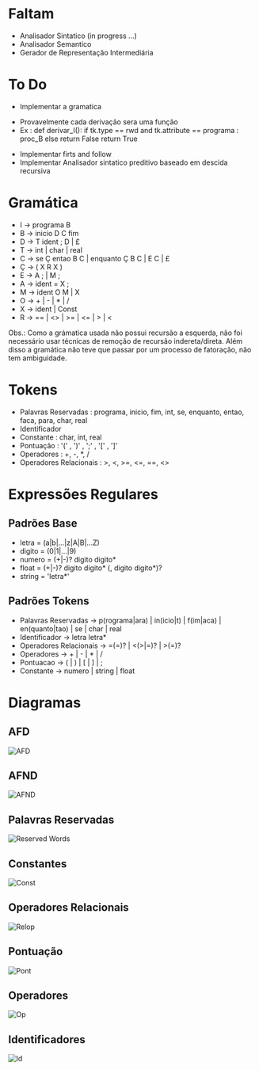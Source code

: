 # Faltam

* Analisador Sintatico (in progress ...)
* Analisador Semantico
* Gerador de Representação Intermediária

# To Do

* Implementar a gramatica
 - Provavelmente cada derivação sera uma função
 - Ex :
          def derivar_I():
            if tk.type == rwd and tk.attribute == programa :
              proc_B
            else
              return False
            return True
* Implementar firts and follow
* Implementar Analisador sintatico preditivo baseado em descida recursiva

# Gramática
* I &rightarrow; programa B
* B &rightarrow; inicio D C fim
* D &rightarrow; T ident ; D | £
* T &rightarrow; int |  char | real
* C &rightarrow; se Ç entao B C | enquanto Ç B C | E C | £
* Ç &rightarrow; ( X R X )
* E &rightarrow; A ; | M ;
* A &rightarrow; ident = X ;
* M &rightarrow; ident O M | X
* O &rightarrow; + | - | * | /
* X &rightarrow; ident | Const
* R &rightarrow; == | <> | >= | <= | > | <

Obs.: Como a grámatica usada não possui recursão a esquerda, não foi necessário usar técnicas de remoção de recursão indereta/direta. Além disso a gramática não teve que passar por um processo de fatoração, não tem ambiguidade.

# Tokens

* Palavras Reservadas : programa, inicio, fim, int, se, enquanto, entao, faca, para, char, real
* Identificador
* Constante : char, int, real
* Pontuação : '(' , ')' , ';' , '[' , ']'
* Operadores : +, -, *, /
* Operadores Relacionais : >, <, >=, <=, ==, <>

# Expressões Regulares

## Padrões Base
* letra  = (a|b|...|z|A|B|...Z)
* digito = (0|1|...|9)
* numero = (+|-)? digito digito*
* float  = (+|-)? digito digito* (, digito digito*)?
* string = 'letra*'

## Padrões Tokens

* Palavras Reservadas &rightarrow; p(rograma|ara) | in(icio|t) | f(im|aca) |  en(quanto|tao) | se | char | real
* Identificador &rightarrow; letra letra*
* Operadores Relacionais &rightarrow;  =(=)? | <(>|=)? | >(=)?
* Operadores &rightarrow;  + | - | * | /
* Pontuacao &rightarrow; ( | ) | [ | ] | ;  
* Constante &rightarrow; numero | string | float

# Diagramas

## AFD

![AFD](./Diagramas/afd_v3.jpg)

## AFND

![AFND](./Diagramas/afnd_v2.jpg)

## Palavras Reservadas

![Reserved Words](./Diagramas/rword.png)

## Constantes

![Const](./Diagramas/const.png)

## Operadores Relacionais

![Relop](./Diagramas/relop.png)

## Pontuação

![Pont](./Diagramas/pont.png)

## Operadores

![Op](./Diagramas/op.png)

## Identificadores

![Id](./Diagramas/id.png)
